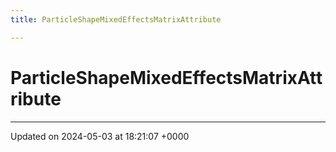 ```yaml
---
title: ParticleShapeMixedEffectsMatrixAttribute

---
```


# ParticleShapeMixedEffectsMatrixAttribute





-------------------------------

Updated on 2024-05-03 at 18:21:07 +0000